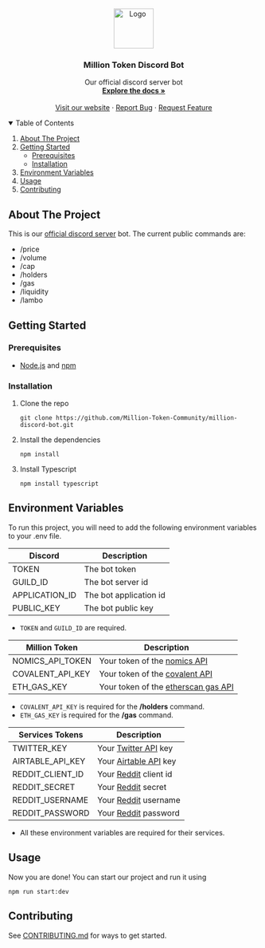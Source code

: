 <br />
<p align="center">
  <a href="https://www.milliontoken.org/">
    <img src="https://assets.coingecko.com/coins/images/16825/large/logo200x200.png" alt="Logo" width="80" height="80">
  </a>

<h3 align="center">Million Token Discord Bot</h3>

  <p align="center">
    Our official discord server bot
    <br />
    <a href="https://github.com/Million-Token-Community/million-discord-bot/blob/main/README.md"><strong>Explore the docs »</strong></a>
    <br />
    <br />
    <a href="https://www.milliontoken.org/">Visit our website</a>
    ·
    <a href="https://github.com/Million-Token-Community/million-discord-bot/issues/new">Report Bug</a>
    ·
    <a href="https://github.com/Million-Token-Community/million-discord-bot/issues/new">Request Feature</a>
  </p>
</p>

<!-- TABLE OF CONTENTS -->
<details open="open">
  <summary>Table of Contents</summary>
  <ol>
    <li>
      <a href="#about-the-project">About The Project</a>
    </li>
    <li>
      <a href="#getting-started">Getting Started</a>
      <ul>
        <li><a href="#prerequisites">Prerequisites</a></li>
        <li><a href="#installation">Installation</a></li>
      </ul>
    </li>
    <li><a href="#environment-variables">Environment Variables</a></li>
    <li><a href="#usage">Usage</a></li>
    <li><a href="#contributing">Contributing</a></li>
  </ol>
</details>



<!-- ABOUT THE PROJECT -->

## About The Project

This is our [official discord server](https://discord.com/invite/million) bot.
The current public commands are:
* /price
* /volume
* /cap
* /holders
* /gas
* /liquidity
* /lambo


<!-- GETTING STARTED -->

## Getting Started

### Prerequisites
* [Node.js](https://nodejs.org/en/) and [npm](https://nodejs.org/en/)

### Installation
1. Clone the repo
   ```shell
   git clone https://github.com/Million-Token-Community/million-discord-bot.git
   ```
2. Install the dependencies
   ```shell
   npm install
   ```

3. Install Typescript
   ```shell
   npm install typescript
   ```

<!-- USAGE EXAMPLES -->


## Environment Variables

To run this project, you will need to add the following environment variables to your .env file.


| Discord        | Description               |
|----------------|---------------------------|
| TOKEN          | The bot token     |
| GUILD_ID       | The bot server id |
| APPLICATION_ID | The bot application id    |
| PUBLIC_KEY     | The bot public key        |

* `TOKEN` and `GUILD_ID` are required.

| Million Token    | Description                         |
|------------------|-------------------------------------|
| NOMICS_API_TOKEN | Your token of the [nomics API](https://nomics.com/)        |
| COVALENT_API_KEY | Your token of the [covalent API](https://nomics.com/)       |
| ETH_GAS_KEY      | Your token of the [etherscan gas API](https://etherscan.io/gastracker)        |

* `COVALENT_API_KEY` is required for the **/holders** command.
* `ETH_GAS_KEY` is required for the **/gas** command.

| Services Tokens | Description                         |
|---------------------|-------------------------------------|
| TWITTER_KEY      | Your [Twitter API](https://developer.twitter.com/en/docs/twitter-api) key         |
| AIRTABLE_API_KEY | Your [Airtable API](https://airtable.com/api) key   |
| REDDIT_CLIENT_ID | Your [Reddit](https://www.reddit.com/dev/api/) client id     |
| REDDIT_SECRET    | Your [Reddit](https://www.reddit.com/dev/api/) secret  |
| REDDIT_USERNAME  | Your [Reddit](https://www.reddit.com/dev/api/) username |
| REDDIT_PASSWORD  | Your [Reddit](https://www.reddit.com/dev/api/) password  |

* All these environment variables are required for their services.

## Usage

Now you are done! You can start our project and run it using

```shell
npm run start:dev
```

## Contributing

See [CONTRIBUTING.md](https://github.com/Million-Token-Community/million-discord-bot/blob/main/CONTRIBUTING.md) for ways to get started.

